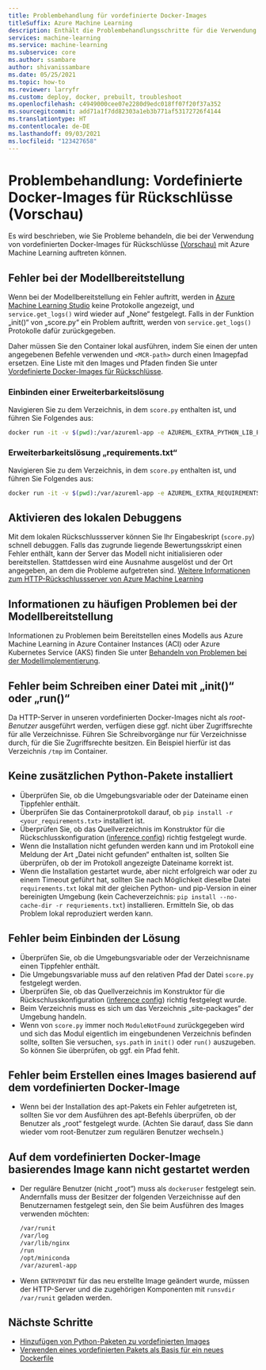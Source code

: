 ```yaml
---
title: Problembehandlung für vordefinierte Docker-Images
titleSuffix: Azure Machine Learning
description: Enthält die Problembehandlungsschritte für die Verwendung von vordefinierten Docker-Images für Rückschlüsse.
services: machine-learning
ms.service: machine-learning
ms.subservice: core
ms.author: ssambare
author: shivanissambare
ms.date: 05/25/2021
ms.topic: how-to
ms.reviewer: larryfr
ms.custom: deploy, docker, prebuilt, troubleshoot
ms.openlocfilehash: c4949000cee07e2280d9edc018ff07f20f37a352
ms.sourcegitcommit: add71a1f7dd82303a1eb3b771af53172726f4144
ms.translationtype: HT
ms.contentlocale: de-DE
ms.lasthandoff: 09/03/2021
ms.locfileid: "123427658"
---
```

# <a name="troubleshooting-prebuilt-docker-images-for-inference-preview"></a>Problembehandlung: Vordefinierte Docker-Images für Rückschlüsse (Vorschau)

Es wird beschrieben, wie Sie Probleme behandeln, die bei der Verwendung von vordefinierten Docker-Images für Rückschlüsse [(Vorschau)](https://azure.microsoft.com/support/legal/preview-supplemental-terms/) mit Azure Machine Learning auftreten können.

## <a name="model-deployment-failed"></a>Fehler bei der Modellbereitstellung

Wenn bei der Modellbereitstellung ein Fehler auftritt, werden in [Azure Machine Learning Studio](https://ml.azure.com/) keine Protokolle angezeigt, und `service.get_logs()` wird wieder auf „None“ festgelegt.
Falls in der Funktion „init()“ von „score.py“ ein Problem auftritt, werden von `service.get_logs()` Protokolle dafür zurückgegeben.

Daher müssen Sie den Container lokal ausführen, indem Sie einen der unten angegebenen Befehle verwenden und `<MCR-path>` durch einen Imagepfad ersetzen. Eine Liste mit den Images und Pfaden finden Sie unter [Vordefinierte Docker-Images für Rückschlüsse](concept-prebuilt-docker-images-inference.md).

### <a name="mounting-extensibility-solution"></a>Einbinden einer Erweiterbarkeitslösung

Navigieren Sie zu dem Verzeichnis, in dem `score.py` enthalten ist, und führen Sie Folgendes aus:

```bash
docker run -it -v $(pwd):/var/azureml-app -e AZUREML_EXTRA_PYTHON_LIB_PATH="myenv/lib/python3.7/site-packages" <mcr-path>
```

### <a name="requirementstxt-extensibility-solution"></a>Erweiterbarkeitslösung „requirements.txt“

Navigieren Sie zu dem Verzeichnis, in dem `score.py` enthalten ist, und führen Sie Folgendes aus:

```bash
docker run -it -v $(pwd):/var/azureml-app -e AZUREML_EXTRA_REQUIREMENTS_TXT="requirements.txt" <mcr-path>
```

## <a name="enable-local-debugging"></a>Aktivieren des lokalen Debuggens

Mit dem lokalen Rückschlussserver können Sie Ihr Eingabeskript (`score.py`) schnell debuggen. Falls das zugrunde liegende Bewertungsskript einen Fehler enthält, kann der Server das Modell nicht initialisieren oder bereitstellen. Stattdessen wird eine Ausnahme ausgelöst und der Ort angegeben, an dem die Probleme aufgetreten sind. [Weitere Informationen zum HTTP-Rückschlussserver von Azure Machine Learning](how-to-inference-server-http.md)

## <a name="for-common-model-deployment-issues"></a>Informationen zu häufigen Problemen bei der Modellbereitstellung

Informationen zu Problemen beim Bereitstellen eines Modells aus Azure Machine Learning in Azure Container Instances (ACI) oder Azure Kubernetes Service (AKS) finden Sie unter [Behandeln von Problemen bei der Modellimplementierung](how-to-troubleshoot-deployment.md).

## <a name="init-or-run-failing-to-write-a-file"></a>Fehler beim Schreiben einer Datei mit „init()“ oder „run()“

Da HTTP-Server in unseren vordefinierten Docker-Images nicht als *root-Benutzer* ausgeführt werden, verfügen diese ggf. nicht über Zugriffsrechte für alle Verzeichnisse. Führen Sie Schreibvorgänge nur für Verzeichnisse durch, für die Sie Zugriffsrechte besitzen. Ein Beispiel hierfür ist das Verzeichnis `/tmp` im Container.

## <a name="extra-python-packages-not-installed"></a>Keine zusätzlichen Python-Pakete installiert

* Überprüfen Sie, ob die Umgebungsvariable oder der Dateiname einen Tippfehler enthält.
* Überprüfen Sie das Containerprotokoll darauf, ob `pip install -r <your_requirements.txt>` installiert ist.
* Überprüfen Sie, ob das Quellverzeichnis im Konstruktor für die Rückschlusskonfiguration ([inference config](/python/api/azureml-core/azureml.core.model.inferenceconfig#constructor)) richtig festgelegt wurde.
* Wenn die Installation nicht gefunden werden kann und im Protokoll eine Meldung der Art „Datei nicht gefunden“ enthalten ist, sollten Sie überprüfen, ob der im Protokoll angezeigte Dateiname korrekt ist.
* Wenn die Installation gestartet wurde, aber nicht erfolgreich war oder zu einem Timeout geführt hat, sollten Sie nach Möglichkeit dieselbe Datei `requirements.txt` lokal mit der gleichen Python- und pip-Version in einer bereinigten Umgebung (kein Cacheverzeichnis: `pip install --no-cache-dir -r requriements.txt`) installieren. Ermitteln Sie, ob das Problem lokal reproduziert werden kann.

## <a name="mounting-solution-failed"></a>Fehler beim Einbinden der Lösung

* Überprüfen Sie, ob die Umgebungsvariable oder der Verzeichnisname einen Tippfehler enthält.
* Die Umgebungsvariable muss auf den relativen Pfad der Datei `score.py` festgelegt werden.
* Überprüfen Sie, ob das Quellverzeichnis im Konstruktor für die Rückschlusskonfiguration ([inference config](/python/api/azureml-core/azureml.core.model.inferenceconfig#constructor)) richtig festgelegt wurde.
* Beim Verzeichnis muss es sich um das Verzeichnis „site-packages“ der Umgebung handeln.
* Wenn von `score.py` immer noch `ModuleNotFound` zurückgegeben wird und sich das Modul eigentlich im eingebundenen Verzeichnis befinden sollte, sollten Sie versuchen, `sys.path` in `init()` oder `run()` auszugeben. So können Sie überprüfen, ob ggf. ein Pfad fehlt.

## <a name="building-an-image-based-on-the-prebuilt-docker-image-failed"></a>Fehler beim Erstellen eines Images basierend auf dem vordefinierten Docker-Image

* Wenn bei der Installation des apt-Pakets ein Fehler aufgetreten ist, sollten Sie vor dem Ausführen des apt-Befehls überprüfen, ob der Benutzer als „root“ festgelegt wurde. (Achten Sie darauf, dass Sie dann wieder vom root-Benutzer zum regulären Benutzer wechseln.) 

## <a name="image-built-based-on-the-prebuilt-docker-image-cant-boot-up"></a>Auf dem vordefinierten Docker-Image basierendes Image kann nicht gestartet werden

* Der reguläre Benutzer (nicht „root“) muss als `dockeruser` festgelegt sein. Andernfalls muss der Besitzer der folgenden Verzeichnisse auf den Benutzernamen festgelegt sein, den Sie beim Ausführen des Images verwenden möchten:

    ```bash
    /var/runit
    /var/log
    /var/lib/nginx
    /run
    /opt/miniconda
    /var/azureml-app
    ```

* Wenn `ENTRYPOINT` für das neu erstellte Image geändert wurde, müssen der HTTP-Server und die zugehörigen Komponenten mit `runsvdir /var/runit` geladen werden.

## <a name="next-steps"></a>Nächste Schritte

* [Hinzufügen von Python-Paketen zu vordefinierten Images](how-to-prebuilt-docker-images-inference-python-extensibility.md)
* [Verwenden eines vordefinierten Pakets als Basis für ein neues Dockerfile](how-to-extend-prebuilt-docker-image-inference.md)
